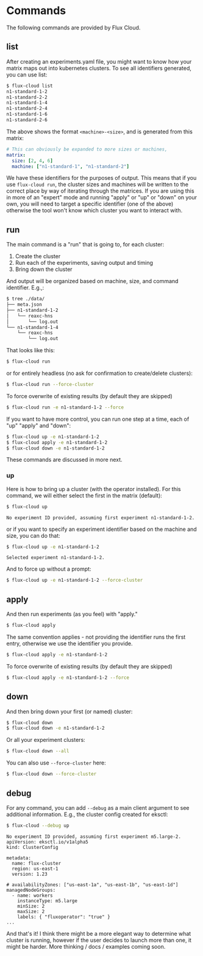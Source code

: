 # Commands

The following commands are provided by Flux Cloud.

## list

After creating an experiments.yaml file, you might want to know how your matrix maps out into kubernetes
clusters. To see all identifiers generated, you can use list:

```bash
$ flux-cloud list
n1-standard-1-2
n1-standard-2-2
n1-standard-1-4
n1-standard-2-4
n1-standard-1-6
n1-standard-2-6
```
The above shows the format `<machine>-<size>`, and is generated from this matrix:

```yaml
# This can obviously be expanded to more sizes or machines,
matrix:
  size: [2, 4, 6]
  machine: ["n1-standard-1", "n1-standard-2"]
```

We have these identifiers for the purposes of output. This means that if you use
`flux-cloud run`, the cluster sizes and machines will be written to the correct
place by way of iterating through the matrices. If you are using this in more of
an "expert" mode and running "apply" or "up" or "down" on your own, you will
need to target a specific identifier (one of the above) otherwise the tool won't
know which cluster you want to interact with.

## run

The main command is a "run" that is going to, for each cluster:

1. Create the cluster
2. Run each of the experiments, saving output and timing
3. Bring down the cluster

And output will be organized based on machine, size, and command identifier. E.g.,:

```bash
$ tree ./data/
├── meta.json
├── n1-standard-1-2
│   └── reaxc-hns
│       └── log.out
└── n1-standard-1-4
    └── reaxc-hns
        └── log.out
```

That looks like this:

```bash
$ flux-cloud run
```

or for entirely headless (no ask for confirmation to create/delete clusters):

```bash
$ flux-cloud run --force-cluster
```

To force overwrite of existing results (by default they are skipped)

```bash
$ flux-cloud run -e n1-standard-1-2 --force
```

If you want to have more control, you can run one step at a time,
each of "up" "apply" and "down":

```bash
$ flux-cloud up -e n1-standard-1-2
$ flux-cloud apply -e n1-standard-1-2
$ flux-cloud down -e n1-standard-1-2
```
These commands are discussed in more next.

### up

Here is how to bring up a cluster (with the operator installed). For this command,
we will either select the first in the matrix (default):

```bash
$ flux-cloud up
```
```console
No experiment ID provided, assuming first experiment n1-standard-1-2.
```

or if you want to specify an experiment identifier based on the machine and size, you can do that:

```bash
$ flux-cloud up -e n1-standard-1-2
```
```console
Selected experiment n1-standard-1-2.
```

And to force up without a prompt:

```bash
$ flux-cloud up -e n1-standard-1-2 --force-cluster
```

## apply

And then run experiments (as you feel) with "apply."

```bash
$ flux-cloud apply
```

The same convention applies - not providing the identifier runs the
first entry, otherwise we use the identifier you provide.

```bash
$ flux-cloud apply -e n1-standard-1-2
```

To force overwrite of existing results (by default they are skipped)

```bash
$ flux-cloud apply -e n1-standard-1-2 --force
```

## down

And then bring down your first (or named) cluster:

```bash
$ flux-cloud down
$ flux-cloud down -e n1-standard-1-2
```

Or all your experiment clusters:

```bash
$ flux-cloud down --all
```

You can also use `--force-cluster` here:

```bash
$ flux-cloud down --force-cluster
```

## debug

For any command, you can add `--debug` as a main client argument to see additional information. E.g.,
the cluster config created for eksctl:

```bash
$ flux-cloud --debug up
```
```console
No experiment ID provided, assuming first experiment m5.large-2.
apiVersion: eksctl.io/v1alpha5
kind: ClusterConfig

metadata:
  name: flux-cluster
  region: us-east-1
  version: 1.23

# availabilityZones: ["us-east-1a", "us-east-1b", "us-east-1d"]
managedNodeGroups:
  - name: workers
    instanceType: m5.large
    minSize: 2
    maxSize: 2
    labels: { "fluxoperator": "true" }
...
```

And that's it! I think there might be a more elegant way to determine what cluster is running,
however if the user decides to launch more than one, it might be harder. More thinking / docs / examples coming soon.
